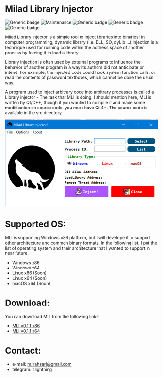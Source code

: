 # Milad Library Injector

![Generic badge](https://img.shields.io/badge/version-0.1.1-red.svg)
![Maintenance](https://img.shields.io/badge/Maintained%3F-yes-green.svg)
![Generic badge](https://img.shields.io/badge/Windows-Passed-blue.svg)
![Generic badge](https://img.shields.io/badge/Linux-Working-yellow.svg)
![Generic badge](https://img.shields.io/badge/macOS-Delayed-red.svg)

Milad Library Injector is a simple tool to inject libraries into binaries! In computer programming, dynamic library (i.e. DLL, SO, dyLib ...) injection is a technique used for running code within the address space of another process by forcing it to load a library.

Library injection is often used by external programs to influence the behavior of another program in a way its authors did not anticipate or intend. For example, the injected code could hook system function calls, or read the contents of password textboxes, which cannot be done the usual way.

A program used to inject arbitrary code into arbitrary processes is called a Library injector - The task that MLI is doing. I should mention here, MLI is written by Qt/C++, though if you wanted to compile it and made some modification on source code, you must have Qt 4+. The source code is available in the src directory. 

<p align="center">
<img src="https://github.com/miladkahsarialhadi/MLI/blob/master/img/1.PNG">
</p>

# Supported OS:

MLI is supporting Windows x86 platform, but I will develope it to support other architecture and common binary formats. In the following list, I put the list of operating system and their architecture that I wanted to support in near future. 

- Windows x86
- Windows x64 
- Linux x86 (Soon)
- Linux x64 (Soon)
- macOS x64 (Soon)

# Download:

You can download MLI from the following links:

- [MLI v0.1.1 x86](https://github.com/miladkahsarialhadi/MLI/blob/master/bin/windows/MLI32-v0.1.1.zip)
- [MLI v0.1.1 x64](https://github.com/miladkahsarialhadi/MLI/blob/master/bin/windows/MLI64-v0.1.1.zip)


# Contact:
- e-mail: m.kahsari@gmail.com
- telegram: clightning
